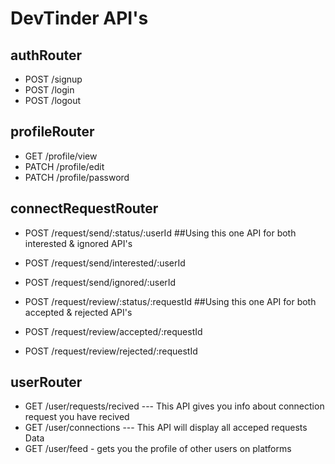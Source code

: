 # DevTinder API's

 ## authRouter
 -  POST /signup
 -  POST /login
 -  POST /logout

 ## profileRouter
 -  GET /profile/view
 -  PATCH /profile/edit
 -  PATCH /profile/password

 ## connectRequestRouter
 - POST /request/send/:status/:userId ##Using this one API for both interested & ignored API's

 -  POST /request/send/interested/:userId
 -  POST /request/send/ignored/:userId

 - POST /request/review/:status/:requestId ##Using this one API for both accepted & rejected API's

 -  POST /request/review/accepted/:requestId
 -  POST /request/review/rejected/:requestId

 ## userRouter
 -  GET /user/requests/recived --- This API gives you info about connection request you have recived
 -  GET /user/connections --- This API will display all acceped requests Data
 -  GET /user/feed - gets you the profile of other users on platforms 